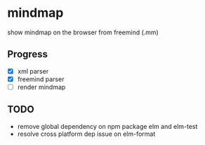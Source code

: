 # mindmap
show mindmap on the browser from freemind (.mm)

## Progress
- [x] xml parser
- [x] freemind parser
- [ ] render mindmap

## TODO
- remove global dependency on npm package elm and elm-test
- resolve cross platform dep issue on elm-format
